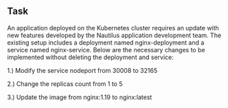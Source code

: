 
## Task
An application deployed on the Kubernetes cluster requires an update 
with new features developed by the Nautilus application development 
team. The existing setup includes a deployment named nginx-deployment 
and a service named nginx-service. Below are the necessary changes to 
be implemented without deleting the deployment and service:


1.) Modify the service nodeport from 30008 to 32165

2.) Change the replicas count from 1 to 5

3.) Update the image from nginx:1.19 to nginx:latest